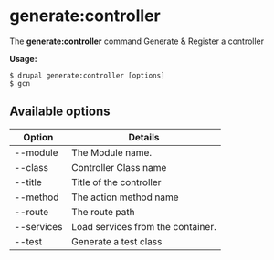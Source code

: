 # generate:controller
The **generate:controller** command Generate & Register a controller

**Usage:**
```
$ drupal generate:controller [options] 
$ gcn  
```

## Available options
Option | Details
-------|-------------
--module | The Module name.
--class | Controller Class name
--title | Title of the controller
--method | The action method name
--route | The route path
--services | Load services from the container.
--test | Generate a test class
